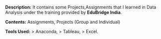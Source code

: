 **Description:**
      It contains some Projects,Assignments that I learned in Data Analysis under the training provided by **EduBridge India**.

**Contents:**
          Assignments, 
          Projects (Group and Individual)
        
**Tools Used:**
        > Anaconda, 
        > Tableau, 
        > Excel.

        
        
        
        
